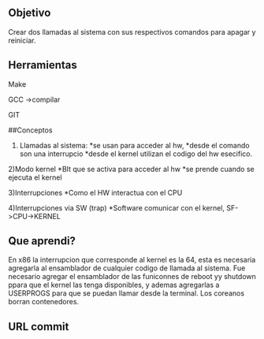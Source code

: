 ## Objetivo

Crear dos llamadas al sistema con sus respectivos comandos para apagar y reiniciar.

## Herramientas
Make

GCC ->compilar

GIT

##Conceptos
1) Llamadas al sistema: 
*se usan para acceder al hw, 
*desde el comando son una interrupcio
*desde el kernel utilizan el codigo del hw esecifico.

2)Modo kernel
*BIt que se activa para acceder al hw
*se prende cuando se ejecuta el kernel

3)Interrupciones
*Como el HW interactua con el CPU

4)Interrupciones via SW (trap)
 *Software comunicar con el kernel, SF->CPU->KERNEL
 
 ## Que aprendi?
 
 En x86 la interrupcion que corresponde al kernel es la 64, esta es necesaria agregarla al ensamblador de cualquier codigo de llamada al sistema. Fue necesario agregar el ensamblador de las funiconnes de reboot yy shutdown ppara que el kernel las tenga disponibles, y ademas agregarlas a USERPROGS para que se puedan llamar desde la terminal. Los coreanos borran contenedores.
 
 ## URL commit
 
